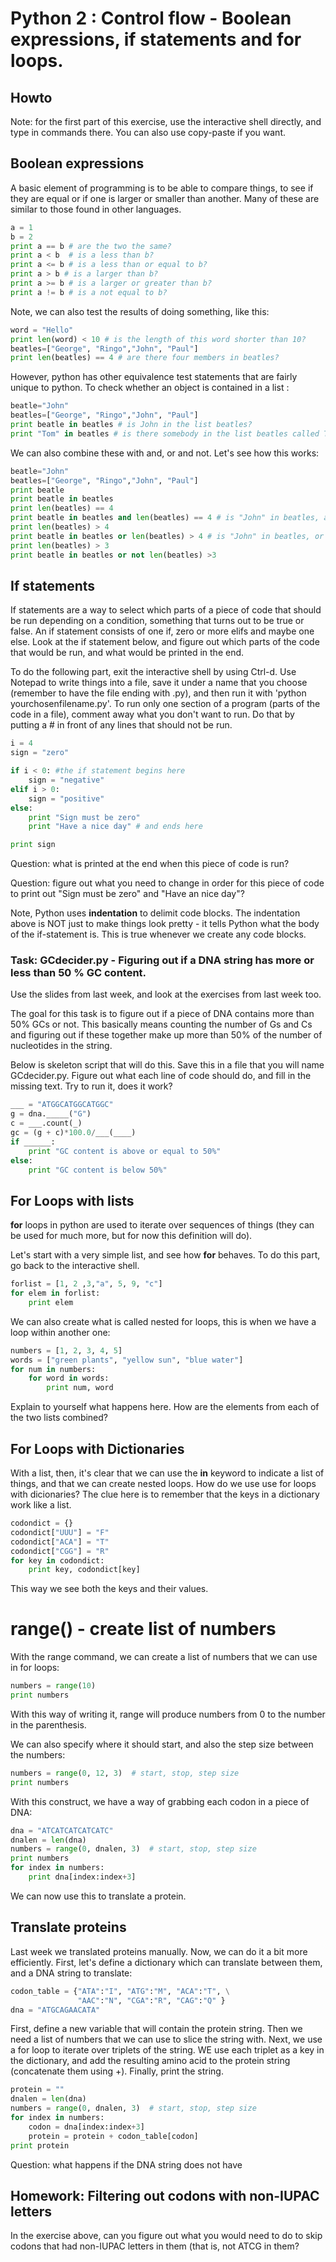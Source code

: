 # Python 2 : Control flow - Boolean expressions, if statements and for loops.
## Howto

Note: for the first part of this exercise, use the interactive shell directly, and type in commands there. You can also use copy-paste if you want. 

## Boolean expressions

A basic element of programming is to be able to compare things, to see if they are equal or if one is larger or smaller than another. Many of these are similar to those found in other languages. 

```python
a = 1
b = 2
print a == b # are the two the same?
print a < b  # is a less than b?
print a <= b # is a less than or equal to b?
print a > b # is a larger than b?
print a >= b # is a larger or greater than b?
print a != b # is a not equal to b?
```

Note, we can also test the results of doing something, like this:

```python
word = "Hello"
print len(word) < 10 # is the length of this word shorter than 10?
beatles=["George", "Ringo","John", "Paul"]
print len(beatles) == 4 # are there four members in beatles?
```

However, python has other equivalence test statements that are fairly
unique to python. To check whether an object is contained in a list :

```python
beatle="John"
beatles=["George", "Ringo","John", "Paul"]
print beatle in beatles # is John in the list beatles? 
print "Tom" in beatles # is there somebody in the list beatles called Tom?
```

We can also combine these with and, or and not. Let's see how this works:

```python
beatle="John"		
beatles=["George", "Ringo","John", "Paul"]
print beatle
print beatle in beatles
print len(beatles) == 4
print beatle in beatles and len(beatles) == 4 # is "John" in beatles, and are there four entries (members) in the beatles list?
print len(beatles) > 4
print beatle in beatles or len(beatles) > 4 # is "John" in beatles, or are are there more than 4 members in the list?
print len(beatles) > 3
print beatle in beatles or not len(beatles) >3
```

## If statements


If statements are a way to select which parts of a piece of code that should be run depending on a condition, something that turns out to be true or false. An if statement consists of one if, zero or more elifs and maybe one else. Look at the if statement below, and figure out which parts of the code that would be run, and what would be printed in the end.

To do the following part, exit the interactive shell by using Ctrl-d. Use Notepad to write things into a file, save it under a name that you choose (remember to have the file ending with .py), and then run it with 'python yourchosenfilename.py'. To run only one section of a program (parts of the code in a file), comment away what you don't want to run. Do that by putting a # in front of any lines that should not be run.


```python
i = 4
sign = "zero"

if i < 0: #the if statement begins here
	sign = "negative"
elif i > 0:
    sign = "positive"
else:
    print "Sign must be zero"
    print "Have a nice day" # and ends here

print sign
```

Question: what is printed at the end when this piece of code is run?

Question: figure out what you need to change in order for this piece of code to print out "Sign must be zero" and "Have an nice day"?

Note, Python uses **indentation** to delimit code blocks. The indentation above is NOT just to make things look pretty - it tells Python what the body of the if-statement is. This is true whenever we create any code blocks. 


### Task: GCdecider.py - Figuring out if a DNA string has more or less than 50 % GC content.

Use the slides from last week, and look at the exercises from last week too. 

The goal for this task is to figure out if a piece of DNA contains more than 50% GCs or not. This basically means counting the number of Gs and Cs and figuring out if these together make up more than 50% of the number of nucleotides in the string.

Below is skeleton script that will do this. Save this in a file that you will name GCdecider.py. Figure out what each line of code should do, and fill in the missing text. Try to run it, does it work? 

```python
___ = "ATGGCATGGCATGGC"
g = dna._____("G")
c = ___.count(_)
gc = (g + c)*100.0/___(____)
if ______:
    print "GC content is above or equal to 50%"
else:
    print "GC content is below 50%"
```

## For Loops with lists

**for** loops in python are used to iterate over sequences of things (they can be used for much more, but for now this definition will do). 

Let's start with a very simple list, and see how **for** behaves. To do this part, go back to the interactive shell.

```python
forlist = [1, 2 ,3,"a", 5, 9, "c"]
for elem in forlist:
	print elem
```

We can also create what is called nested for loops, this is when we have a loop within another one:

```python
numbers = [1, 2, 3, 4, 5]
words = ["green plants", "yellow sun", "blue water"]
for num in numbers:
	for word in words:
		print num, word
```
Explain to yourself what happens here. How are the elements from each of the two lists combined?

## For Loops with Dictionaries

With a list, then, it's clear that we can use the **in** keyword to indicate a list of things, and that we can create nested loops. How do we use use for loops with dicionaries? The clue here is to remember that the keys in a dictionary work like a list. 

```python
codondict = {}
codondict["UUU"] = "F"
codondict["ACA"] = "T"
codondict["CGG"] = "R"
for key in codondict:
    print key, codondict[key]
```
This way we see both the keys and their values.

range() - create list of numbers
===========

With the range command, we can create a list of numbers that we can use in for loops:

```python
numbers = range(10)
print numbers
```

With this way of writing it, range will produce numbers from 0 to the number in the parenthesis. 

We can also specify where it should start, and also the step size between the numbers:

```python
numbers = range(0, 12, 3)  # start, stop, step size
print numbers
```

With this construct, we have a way of grabbing each codon in a piece of DNA:

```python
dna = "ATCATCATCATCATC"
dnalen = len(dna)
numbers = range(0, dnalen, 3)  # start, stop, step size
print numbers
for index in numbers:
    print dna[index:index+3]
```
We can now use this to translate a protein.

## Translate proteins

Last week we translated proteins manually. Now, we can do it a bit more efficiently. First, let's define a dictionary which can translate between them, and a DNA string to translate:

```python
codon_table = {"ATA":"I", "ATG":"M", "ACA":"T", \
               "AAC":"N", "CGA":"R", "CAG":"Q" }
dna = "ATGCAGAACATA"
```

First, define a new variable that will contain the protein string. Then we need a list of numbers that we can use to slice the string with. Next, we use a for loop to iterate over triplets of the string. WE use each triplet as a key in the dictionary, and add the resulting amino acid to the protein string (concatenate them using +). Finally, print the string. 

```python
protein = ""
dnalen = len(dna)
numbers = range(0, dnalen, 3)  # start, stop, step size
for index in numbers:
    codon = dna[index:index+3]
    protein = protein + codon_table[codon]
print protein
```

Question: what happens if the DNA string does not have 


## Homework: Filtering out codons with non-IUPAC letters

In the exercise above, can you figure out what you would need to do to skip codons that had non-IUPAC letters in them (that is, not ATCG in them?

